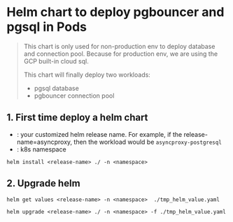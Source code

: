 # Helm chart to deploy pgbouncer and pgsql in Pods

> This chart is only used for non-production env to deploy database and connection pool. Because for production env, we are using the GCP built-in cloud sql.
>
> This chart will finally deploy two workloads:
> - pgsql database
> - pgbouncer connection pool

## 1. First time deploy a helm chart
- <release-name>: your customized helm release name. For example, if the release-name=asyncproxy, then the workload would be `asyncproxy-postgresql`
- <non-production-namespace>: k8s namespace
```shell
helm install <release-name> ./ -n <namespace>
```

## 2. Upgrade helm
```shell
helm get values <release-name> -n <namespace>  ./tmp_helm_value.yaml

helm upgrade <release-name> ./ -n <namespace> -f ./tmp_helm_value.yaml
```

